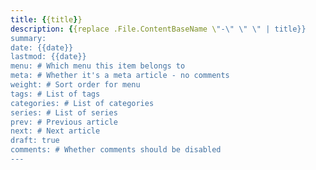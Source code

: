 ```yaml
---
title: {{title}}
description: {{replace .File.ContentBaseName \"-\" \" \" | title}}
summary: 
date: {{date}}
lastmod: {{date}}
menu: # Which menu this item belongs to
meta: # Whether it's a meta article - no comments
weight: # Sort order for menu
tags: # List of tags
categories: # List of categories
series: # List of series
prev: # Previous article
next: # Next article
draft: true
comments: # Whether comments should be disabled
---
```

